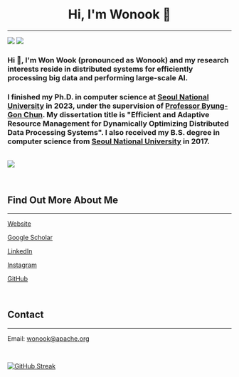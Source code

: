 <h1 align="center">Hi, I'm Wonook 👋</h1>

-------------------
<p align="left">
  <img src="https://img.shields.io/badge/Interests-Distributed Systems, Clouds, Big Data, Data Processing, Machine Learning-dodgerblue" />
  <img src="https://img.shields.io/badge/Languages-English, Korean, French-dodgerblue" />
</p>

### Hi 👋, I'm Won Wook (pronounced as Wonook) and my research interests reside in distributed systems for efficiently processing big data and performing large-scale AI.  
### I finished my Ph.D. in computer science at <a href="https://en.snu.ac.kr">Seoul National University</a> in 2023, under the supervision of <a href="https://bgchun.github.io">Professor Byung-Gon Chun</a>. My dissertation title is "Efficient and Adaptive Resource Management for Dynamically Optimizing Distributed Data Processing Systems". I also received my B.S. degree in computer science from <a href="https://en.snu.ac.kr">Seoul National University</a> in 2017.
<br><a href="https://docs.google.com/document/d/1S3vEHc9leVQ0NK_5GjvWHoKbbqGtxPJ-8Ka5jIDXzmc/edit?usp=sharing" target="_blank" rel="noopener noreferrer"><img src="https://img.shields.io/badge/Click for CV-critical" /></a>

<br>

## Find Out More About Me
-------------------

[Website](https://wonook.github.io)

[Google Scholar](https://scholar.google.com/citations?user=OKtsXwMAAAAJ)

[LinkedIn](https://www.linkedin.com/in/wonook/)

[Instagram](https://www.instagram.com/wonooks/)

[GitHub](https://github.com/wonook)

<br>

## Contact
-------------------

Email: [wonook@apache.org](mailto:wonook@apache.org)

<br>

<!-- ## My Stats -->
[![GitHub Streak](http://github-readme-streak-stats.herokuapp.com?user=wonook)](https://git.io/streak-stats) <br />
<!-- <img src="https://github-readme-stats.vercel.app/api?username=wonook&show_icons=true&hide_border=true&count_private=true&theme=shades-of-purple&icon_color=fad000" alt="My GitHub Stats"> -->
<!-- [![Top Langs](https://github-readme-stats.vercel.app/api/top-langs/?username=wonook&layout=compact)](https://github.com/anuraghazra/github-readme-stats) -->
